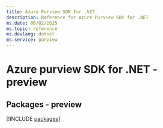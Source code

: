 ```yaml
---
title: Azure Purview SDK for .NET
description: Reference for Azure Purview SDK for .NET
ms.date: 06/02/2025
ms.topic: reference
ms.devlang: dotnet
ms.service: purview
---
```

# Azure purview SDK for .NET - preview
## Packages - preview
[!INCLUDE [packages](purview-index.md)]